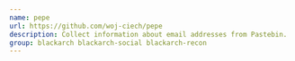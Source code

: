 ```yaml
---
name: pepe
url: https://github.com/woj-ciech/pepe
description: Collect information about email addresses from Pastebin.
group: blackarch blackarch-social blackarch-recon
---
```

